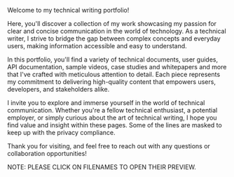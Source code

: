 Welcome to my technical writing portfolio! 

Here, you'll discover a collection of my work showcasing my passion for clear and concise communication in the world of technology. As a technical writer, I strive to bridge the gap between complex concepts and everyday users, making information accessible and easy to understand.

In this portfolio, you'll find a variety of technical documents, user guides, API documentation, sample videos, case studies and whitepapers and more that I've crafted with meticulous attention to detail. Each piece represents my commitment to delivering high-quality content that empowers users, developers, and stakeholders alike.

I invite you to explore and immerse yourself in the world of technical communication. Whether you're a fellow technical enthusiast, a potential employer, or simply curious about the art of technical writing, I hope you find value and insight within these pages. Some of the lines are masked to keep up with the privacy compliance.

Thank you for visiting, and feel free to reach out with any questions or collaboration opportunities!

NOTE: PLEASE CLICK ON FILENAMES TO OPEN THEIR PREVIEW.






